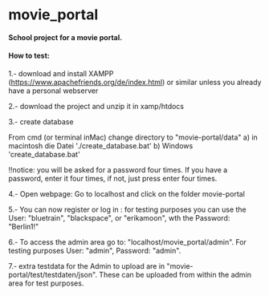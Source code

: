# movie_portal

#### School project for a movie portal.


#### How to test:


1.-  download and install XAMPP (https://www.apachefriends.org/de/index.html) or similar unless you already have a personal webserver

2.- download the project and unzip it in xamp/htdocs

3.- create database

 
From cmd (or terminal inMac) change directory to "movie-portal/data" 
a) in macintosh die Datei './create_database.bat' 
b) Windows 'create_database.bat'

!!notice: you will be asked for a password four times. If you have a password, enter it four times, if not, just press enter four times.

4.- Open webpage:
Go to localhost and click on the folder movie-portal

5.- You can now register or log in :  for testing purposes you can use the User: "bluetrain", "blackspace", or "erikamoon", wth the Password: "Berlin1!"

6.- To access the admin area go to: "localhost/movie_portal/admin". For testing purposes User: "admin", Password: "admin".


7.- extra testdata for the Admin to upload are in "movie-portal/test/testdaten/json". These can be uploaded from within the admin area for test purposes.


